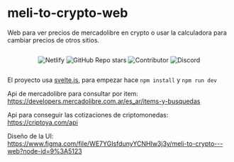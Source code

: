 # meli-to-crypto-web

Web para ver precios de mercadolibre en crypto o usar la calculadora para cambiar precios de otros sitios.

<div style="display: flex;
justify-content: center;" >
  
![Netlify](https://img.shields.io/netlify/2bf8007b-6228-4067-8e10-918f398f1523) 
![GitHub Repo stars](https://img.shields.io/github/stars/meli-to-crypto/meli-to-crypto-web?label=Stars) 
![Contributor](https://img.shields.io/github/contributors/meli-to-crypto/meli-to-crypto-web)
![Discord](https://img.shields.io/discord/956145052386725898)
</div>

El proyecto usa [svelte.js](https://svelte.dev/), para empezar hace `npm install` y `npm run dev`

Api de mercadolibre para consultar por item: https://developers.mercadolibre.com.ar/es_ar/items-y-busquedas

Api para conseguir las cotizaciones de criptomonedas: https://criptoya.com/api

Diseño de la UI: https://www.figma.com/file/WE7YGIsfdunyYCNHIw3j3y/meli-to-crypto---web?node-id=9%3A5123
